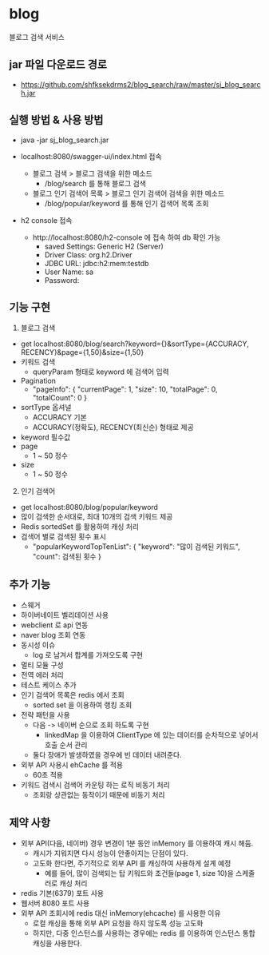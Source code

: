 # blog
블로그 검색 서비스

## jar 파일 다운로드 경로
- https://github.com/shfksekdrms2/blog_search/raw/master/sj_blog_search.jar

## 실행 방법 & 사용 방법
- java -jar sj_blog_search.jar
- localhost:8080/swagger-ui/index.html 접속
    - 블로그 검색 > 블로그 검색을 위한 메소드
        - /blog/search 를 통해 블로그 검색
    - 블로그 인기 검색어 목록 > 블로그 인기 검색어 검색을 위한 메소드
        - /blog/popular/keyword 를 통해 인기 검색어 목록 조회

- h2 console 접속
    - http://localhost:8080/h2-console 에 접속 하여 db 확인 가능
        - saved Settings: Generic H2 (Server)
        - Driver Class: org.h2.Driver
        - JDBC URL: jdbc:h2:mem:testdb
        - User Name: sa
        - Password: 

## 기능 구현
1. 블로그 검색
- get localhost:8080/blog/search?keyword={}&sortType={ACCURACY, RECENCY}&page={1,50}&size={1,50}
- 키워드 검색
    - queryParam 형태로 keyword 에 검색어 입력
- Pagination 
    - "pageInfo": 
        {
          "currentPage": 1,
          "size": 10,
          "totalPage": 0,
          "totalCount": 0
        }
- sortType 옵셔널
  - ACCURACY 기본
  - ACCURACY(정확도), RECENCY(최신순) 형태로 제공
- keyword 필수값
- page
  - 1 ~ 50 정수
- size
  - 1 ~ 50 정수

2. 인기 검색어
- get localhost:8080/blog/popular/keyword
- 많이 검색한 순서대로, 최대 10개의 검색 키워드 제공
- Redis sortedSet 를 활용하여 캐싱 처리
- 검색어 별로 검색된 횟수 표시
    - "popularKeywordTopTenList":
        {
          "keyword": "많이 검색된 키워드",
          "count": 검색된 횟수
        }

## 추가 기능
- 스웨거
- 하이버네이트 벨리데이션 사용
- webclient 로 api 연동
- naver blog 조회 연동
- 동시성 이슈 
  - log 로 남겨서 합계를 가져오도록 구현
- 멀티 모듈 구성
- 전역 에러 처리
- 테스트 케이스 추가
- 인기 검색어 목록은 redis 에서 조회
  - sorted set 을 이용하여 랭킹 조회
- 전략 패턴을 사용
  - 다음 -> 네이버 순으로 조회 하도록 구현 
    - linkedMap 을 이용하여 ClientType 에 있는 데이터를 순차적으로 넣어서 호출 순서 관리
  - 둘다 장애가 발생하였을 경우에 빈 데이터 내려준다.
- 외부 API 사용시 ehCache 를 적용
  - 60초 적용
- 키워드 검색시 검색어 카운팅 하는 로직 비동기 처리
  - 조회랑 상관없는 동작이기 때문에 비동기 처리

## 제약 사항
- 외부 API(다음, 네이버) 경우 변경이 1분 동안 inMemory 를 이용하여 캐시 해둠.
  - 캐시가 지워지면 다시 성능이 안좋아지는 단점이 있다.
  - 고도화 한다면, 주기적으로 외부 API 를 캐싱하여 사용하게 설계 예정
    - 예를 들어, 많이 검색되는 탑 키워드와 조건들(page 1, size 10)을 스케줄러로 캐싱 처리
- redis 기본(6379) 포트 사용
- 웹서버 8080 포트 사용
- 외부 API 조회시에 redis 대신 inMemory(ehcache) 를 사용한 이유
  - 로컬 캐싱을 통해 외부 API 요청을 하지 않도록 성능 고도화
  - 하지만, 다중 인스턴스를 사용하는 경우에는 redis 를 이용하여 인스턴스 통합 캐싱을 사용한다.